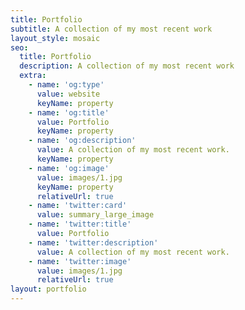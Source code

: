 ```yaml
---
title: Portfolio
subtitle: A collection of my most recent work
layout_style: mosaic
seo:
  title: Portfolio
  description: A collection of my most recent work
  extra:
    - name: 'og:type'
      value: website
      keyName: property
    - name: 'og:title'
      value: Portfolio
      keyName: property
    - name: 'og:description'
      value: A collection of my most recent work.
      keyName: property
    - name: 'og:image'
      value: images/1.jpg
      keyName: property
      relativeUrl: true
    - name: 'twitter:card'
      value: summary_large_image
    - name: 'twitter:title'
      value: Portfolio
    - name: 'twitter:description'
      value: A collection of my most recent work.
    - name: 'twitter:image'
      value: images/1.jpg
      relativeUrl: true
layout: portfolio
---
```

